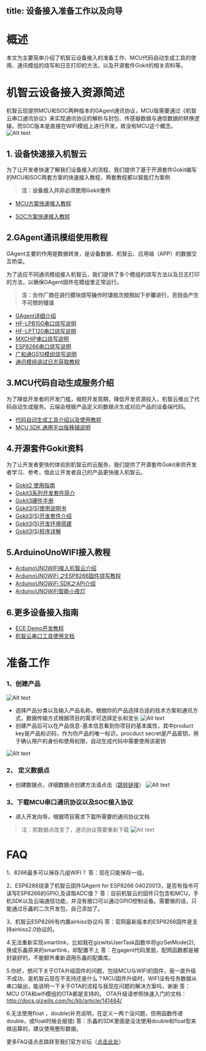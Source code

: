 title: 设备接入准备工作以及向导
---
# 概述
本文为主要简单介绍了机智云设备接入的准备工作、MCU代码自动生成工具的使用、通讯模组的烧写和日志打印的方法，以及开源套件Gokit的相关资料等。

# 机智云设备接入资源简述

机智云现提供MCU和SOC两种版本的GAgent通讯协议，MCU版需要通过《机智云串口通讯协议》来实现通讯协议的解析与封包、传感器数据与通信数据的转换逻辑，而SOC版本是直接在WIFI模组上进行开发，故没有MCU这个概念。
![Alt text](/assets/zh-cn/deviceDev/intro/设备接入流程图.png)

## 1. 设备快速接入机智云
为了让开发者快速了解我们设备接入的流程，我们提供了基于开源套件Gokit编写的MCU和SOC两套方案的快速接入教程，两套教程都以智能灯为案例
>**注：设备接入并非必须使用Gokit套件**

- [MCU方案快速接入教程](http://docs.gizwits.com/zh-cn/quickstart/UseMCU.html)

- [SOC方案快速接入教程](http://docs.gizwits.com/zh-cn/deviceDev/UseSOC.html)


## 2.GAgent通讯模组使用教程
GAgent主要的作用是数据转发，是设备数据、机智云、应用端（APP）的数据交互桥梁。

为了适应不同通讯模组接入机智云，我们提供了多个模组的烧写方法以及日志打印的方法，以确保GAgent固件在模组里正常运行。
>**注：合作厂商在进行模块烧写操作时请依次按照如下步骤进行，否则会产生不可控的错误**

- [GAgent详细介绍](http://docs.gizwits.com/zh-cn/deviceDev/gagent_info.html)
- [HF-LPB100串口烧写说明](http://docs.gizwits.com/zh-cn/deviceDev/HF-LPB100%E4%B8%B2%E5%8F%A3%E7%83%A7%E5%86%99%E8%AF%B4%E6%98%8E.html)
- [HF-LPT120串口烧写说明](http://docs.gizwits.com/zh-cn/deviceDev/debug/HF-LPT120.html)
- [MXCHIP串口烧写说明](http://docs.gizwits.com/zh-cn/deviceDev/MXCHIP%E4%B8%B2%E5%8F%A3%E7%83%A7%E5%86%99%E8%AF%B4%E6%98%8E.html)
- [ESP8266串口烧写说明](http://docs.gizwits.com/zh-cn/deviceDev/ESP8266%E4%B8%B2%E5%8F%A3%E7%83%A7%E5%86%99%E8%AF%B4%E6%98%8E.html)
- [广和通G510模组烧写说明](http://docs.gizwits.com/zh-cn/deviceDev/debug/G510.html)
- [通讯模组调试日志获取教程](http://docs.gizwits.com/zh-cn/deviceDev/%E6%97%A5%E5%BF%97%E6%8A%93%E5%8F%96%E6%95%99%E7%A8%8B%E6%96%87%E6%A1%A3.html)

## 3.MCU代码自动生成服务介绍
为了降低开发者的开发门槛，缩短开发周期，降低开发资源投入，机智云推出了代码自动生成服务。云端会根据产品定义的数据点生成对应产品的设备端代码。

- [代码自动生成工具介绍以及使用教程](http://docs.gizwits.com/zh-cn/deviceDev/DevSDK/%E4%BB%A3%E7%A0%81%E8%87%AA%E5%8A%A8%E7%94%9F%E6%88%90%E5%B7%A5%E5%85%B7.html)
- [MCU SDK 通用平台版移植说明](http://docs.gizwits.com/zh-cn/deviceDev/GoKit3%20DEV%20SDK%20Common%E7%89%88%E7%A7%BB%E6%A4%8D%E8%AF%B4%E6%98%8E.html)

## 4.开源套件Gokit资料
为了让开发者更快的体验到机智云的云服务，我们提供了开源套件Gokit来供开发者学习、参考，借此让开发者自己的产品更快接入机智云。

- [Gokit2 使用指南](http://docs.gizwits.com/zh-cn/deviceDev/Gokit2%E4%BD%BF%E7%94%A8%E6%8C%87%E5%8D%97.html)
- [Gokit3系列开发套件简介](http://docs.gizwits.com/zh-cn/deviceDev/Gokit3/Gokit3%E5%BC%80%E5%8F%91%E5%A5%97%E4%BB%B6%E7%AE%80%E4%BB%8B.html)
- [Gokit3硬件手册](http://docs.gizwits.com/zh-cn/deviceDev/Gokit3/GoKit3%E7%A1%AC%E4%BB%B6%E6%89%8B%E5%86%8C.html)
- [Gokit3(S)使用说明书](http://docs.gizwits.com/zh-cn/deviceDev/WiFiSOC/GoKit3S%E4%BD%BF%E7%94%A8%E8%AF%B4%E6%98%8E%E4%B9%A6.html)
- [Gokit3(S)开发套件介绍](http://docs.gizwits.com/zh-cn/deviceDev/WiFiSOC/GoKit3S%E5%BC%80%E5%8F%91%E5%A5%97%E4%BB%B6%E4%BB%8B%E7%BB%8D.html)
- [Gokit3(S)开发环境搭建](http://docs.gizwits.com/zh-cn/deviceDev/WiFiSOC/GoKit3S%E4%BA%8C%E6%AC%A1%E5%BC%80%E5%8F%91.html)
- [Gokit3(S)程序详解](http://docs.gizwits.com/zh-cn/deviceDev/WiFiSOC/GoKit3S%E7%A8%8B%E5%BA%8F%E8%AF%A6%E8%A7%A3.html)

## 5.ArduinoUnoWIFI接入教程
 - [ArduinoUNOWIFI接入机智云介绍](http://docs.gizwits.com/zh-cn/deviceDev/ArduinoUNO/intro.html)
 - [ArduinoUNOWiFi 之ESP8266固件烧写教程](http://docs.gizwits.com/zh-cn/deviceDev/ArduinoUNO/Tutorial.html)
 - [ArduinoUNOWiFi SDK之API介绍](http://docs.gizwits.com/zh-cn/deviceDev/ArduinoUNO/sdk.html)
 - [ArduinoUNOWiFi智能小夜灯](http://docs.gizwits.com/zh-cn/deviceDev/ArduinoUNO/example.html)

## 6.更多设备接入指南
- [ECE Demo开发教程](http://docs.gizwits.com/zh-cn/UserManual/ecevideos.html)
- [机智云串口工具使用文档](http://docs.gizwits.com/zh-cn/deviceDev/%E4%B8%B2%E5%8F%A3%E5%B7%A5%E5%85%B7%E4%BD%BF%E7%94%A8%E6%96%87%E6%A1%A3.html)


# 准备工作
### 1、创建产品
![Alt text](/assets/zh-cn/deviceDev/intro/1500454215753.png)
- 选择产品分类以及输入产品名称，根据你的产品选择合适的技术方案和通讯方式，数据传输方式根据项目的需求可选择定长和变长
![Alt text](/assets/zh-cn/deviceDev/intro/1500454320233.png)
- 创建产品后可以在产品信息-基本信息看到你项目的基本属性，其中product key是产品标识码，作为你产品的唯一标识，procduct secret是产品密钥，用于确认用户的身份和使用权限，自动生成代码中需要使用该密钥

![Alt text](/assets/zh-cn/deviceDev/intro/1500455106638.png)

### 2、 定义数据点
- 创建数据点，详细数据点创建方法请点击（[跳转链接](http://docs.gizwits.com/zh-cn/quickstart/%E8%AE%BE%E5%A4%87%E5%BF%AB%E9%80%9F%E6%8E%A5%E5%85%A5.html#%E5%88%9B%E5%BB%BA%E6%95%B0%E6%8D%AE%E7%82%B9)）
![Alt text](/assets/zh-cn/deviceDev/intro/1500455483976.png)

### 3、下载MCU串口通讯协议以及SOC接入协议
- 进入开发向导，根据项目需求下载所需要的通讯协议文档
>注：若数据点改变了，通讯协议需要重新下载
![Alt text](/assets/zh-cn/deviceDev/intro/1500455640182.png)

# FAQ

1、8266最多可以保存几组WIFI？
答：现在只能保存一组。


2、ESP6288烧录了机智云固件GAgent for ESP8266 04020013，是否有指令可读写ESP8266的GPIO,及读取ADC值？
答：目前机智云的固件只包含和MCU，手机SDK以及云端通信功能，并没有接口可以通过GPIO控制设备。需要做的话，只能通过乐鑫的二次开发包，自己添加了。

3、机智云ESP8266有内置airkiss协议吗
答：官网最新版本的ESP8266固件是支持airkiss2.0协议的。

4.无法重新实现smartlink，比如我在gizwitsUserTask函数中将gizSetMode(2);换成乐鑫原来的smartlink，却配置不上‍
答：在gagent代码里面，配网函数都是被封装好的，不能额外重新调用乐鑫的配置库。

5.你好，想问下关于OTA升级固件的问题，包括MCU与WIFI的固件，我一直升级不成功，是机智云现在不支持还是什么？MCU固件升级时，WIFI没有任务数据从串口输出，能说明一下关于OTA的流程与我现在问题的解决方案吗，谢谢
答：MCU OTA和wifi模组的OTA都是支持的。
OTA升级请参照快速入门的文档：http://docs.gizwits.com/hc/kb/article/141464/

6.无法使用float ，double(补充说明，在定义一两个没问题，但用函数传递double，或float时候会报错)
答：乐鑫的SDK里面是没法使用double和float型来做运算的，建议使用整形数据。

更多FAQ请点击跳转至我们官方论坛（[点击此处](http://club.gizwits.com/thread-6376-1-1.html)）
